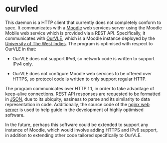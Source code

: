 # ourvled

This daemon is a HTTP client that currently does not completely conform to
spec. It communicates with a [Moodle](https://moodle.org/) web services server
using the Moodle Mobile web service which is provided via a REST API.
Specifically, it communicates with [OurVLE](https://ourvle.mona.uwi.edu/), which
is a Moodle instance deployed by the [University of The West Indies](https://www.mona.uwi.edu/).
The program is optimised with respect to OurVLE in that:

* OurVLE does not support IPv6, so network code is written to support IPv4 only.

* OurVLE does not configure Moodle web services to be offered over HTTPS, so
protocol code is written to only support regular HTTP.

The program communicates over HTTP 1.1, in order to take advantage of
keep-alive connections. REST API responses are requested to be formatted in
[JSON](https://www.json.org/), due to its ubiquity, easiness to parse and its
similarity to data representation in code. Additionally, the source code of the
[nginx web server](https://www.nginx.com/) is used to help guide in the
development of highly optimised software.


In the future, perhaps this software could be extended to support any instance
of Moodle, which would involve adding HTTPS and IPv6 support, in addition to
extending other code tailored specifically to OurVLE.
